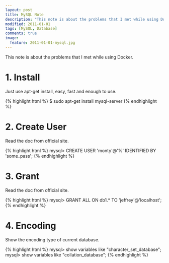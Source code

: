 ```yaml
---
layout: post
title: MySQL Note
description: "This note is about the problems that I met while using Docker."
modified: 2011-01-01
tags: [MySQL, Database]
comments: true
image:
  feature: 2011-01-01-mysql.jpg
---
```


This note is about the problems that I met while using Docker.

# 1. Install

Just use apt-get install, easy, fast and enough to use.

{% highlight html %}
$ sudo apt-get install mysql-server
{% endhighlight %}

# 2. Create User

Read the doc from official site.

{% highlight html %}
mysql> CREATE USER 'monty'@'%' IDENTIFIED BY 'some_pass';
{% endhighlight %}

# 3. Grant

Read the doc from official site.

{% highlight html %}
mysql> GRANT ALL ON db1.* TO 'jeffrey'@'localhost';
{% endhighlight %}

# 4. Encoding

Show the encoding type of current database.

{% highlight html %}
mysql> show variables like "character_set_database";
mysql> show variables like "collation_database";
{% endhighlight %}